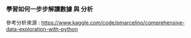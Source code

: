### 學習如何一步步解讀數據 與 分析
參考分析來源 : https://www.kaggle.com/code/pmarcelino/comprehensive-data-exploration-with-python

